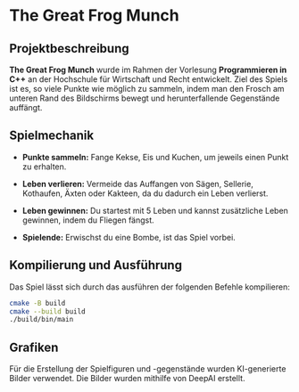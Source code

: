 # The Great Frog Munch

## Projektbeschreibung

**The Great Frog Munch** wurde im Rahmen der Vorlesung **Programmieren in C++** an der Hochschule für Wirtschaft und Recht entwickelt. Ziel des Spiels ist es, so viele Punkte wie möglich zu sammeln, indem man den Frosch am unteren Rand des Bildschirms bewegt und herunterfallende Gegenstände auffängt.

## Spielmechanik

- **Punkte sammeln:** Fange Kekse, Eis und Kuchen, um jeweils einen Punkt zu erhalten.

- **Leben verlieren:** Vermeide das Auffangen von Sägen, Sellerie, Kothaufen, Äxten oder Kakteen, da du dadurch ein Leben verlierst.

- **Leben gewinnen:** Du startest mit 5 Leben und kannst zusätzliche Leben gewinnen, indem du Fliegen fängst.

- **Spielende:** Erwischst du eine Bombe, ist das Spiel vorbei.

## Kompilierung und Ausführung

Das Spiel lässt sich durch das ausführen der folgenden Befehle kompilieren:

```bash
cmake -B build
cmake --build build
./build/bin/main
```

## Grafiken

Für die Erstellung der Spielfiguren und -gegenstände wurden KI-generierte Bilder verwendet. Die Bilder wurden mithilfe von DeepAI erstellt.
